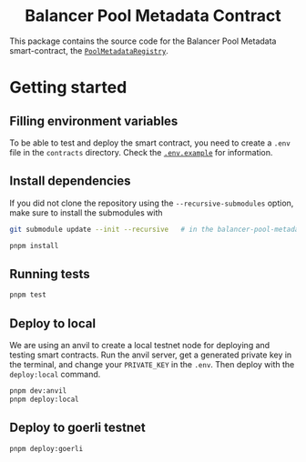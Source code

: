 # <h1 align="center"> Balancer Pool Metadata Contract</h1>

This package contains the source code for the Balancer Pool Metadata smart-contract, the [`PoolMetadataRegistry`](./src/PoolMetadataRegistry.sol).

# Getting started

## Filling environment variables

To be able to test and deploy the smart contract, you need to create a `.env` file in the `contracts` directory. Check the [`.env.example`](./.env.template) for information.

## Install dependencies

If you did not clone the repository using the `--recursive-submodules` option, make sure to install the submodules with

```bash
git submodule update --init --recursive   # in the balancer-pool-metadata directory
```

```bash
pnpm install
```

## Running tests

```bash
pnpm test
```

## Deploy to local

We are using an anvil to create a local testnet node for deploying and testing smart contracts. Run the anvil server, get a generated private key in the terminal, and change your `PRIVATE_KEY` in the `.env`. Then deploy with the `deploy:local` command.

```bash
pnpm dev:anvil
pnpm deploy:local
```

## Deploy to goerli testnet

```bash
pnpm deploy:goerli
```
